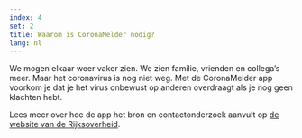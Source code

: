 ```yaml
---
index: 4
set: 2
title: Waarom is CoronaMelder nodig?
lang: nl
---
```


We mogen elkaar weer vaker zien. We zien familie, vrienden en collega’s meer. Maar het coronavirus is nog niet weg. Met de CoronaMelder app voorkom je dat je het virus onbewust op anderen overdraagt als je nog geen klachten hebt.

Lees meer over hoe de app het bron en contactonderzoek aanvult op [de website van de Rijksoverheid](https://www.rijksoverheid.nl/onderwerpen/coronavirus-app/vraag-en-antwoord/hoe-werkt-de-corona-app).


